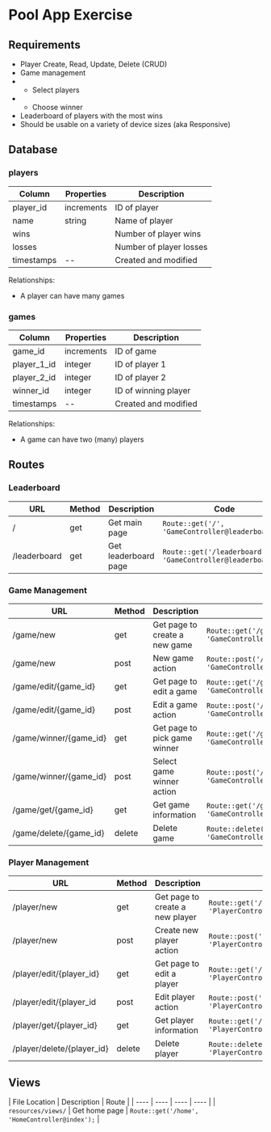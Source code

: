 # Pool App Exercise

## Requirements

* Player Create, Read, Update, Delete (CRUD)
* Game management
*    * Select players
*    * Choose winner
* Leaderboard of players with the most wins
* Should be usable on a variety of device sizes (aka Responsive)

## Database

### players

| Column | Properties | Description |
| ---- | ---- | ---- |
| player_id | increments | ID of player |
| name | string | Name of player |
| wins | | Number of player wins |
| losses | | Number of player losses |
| timestamps |--| Created and modified |

Relationships:

* A player can have many games

### games

| Column | Properties | Description |
| ---- | ---- | ---- |
| game_id | increments | ID of game |
| player_1_id | integer | ID of player 1 |
| player_2_id | integer | ID of player 2 |
| winner_id | integer | ID of winning player |
| timestamps |--| Created and modified |

Relationships: 

* A game can have two (many) players

## Routes

### Leaderboard

| URL | Method | Description | Code |
| ---- | ---- | ---- | ---- |
| / | get | Get main page | `Route::get('/', 'GameController@leaderboard');` |
| /leaderboard | get | Get leaderboard page | `Route::get('/leaderboard', 'GameController@leaderboard');` |

### Game Management

| URL | Method | Description | Code |
| ---- | ---- | ---- | ---- |
| /game/new | get | Get page to create a new game | `Route::get('/game/new', 'GameController@newGamePage');` |
| /game/new | post | New game action | `Route::post('/game/new', 'GameController@newGame');` |
| /game/edit/{game_id} | get | Get page to edit a game | `Route::get('/game/edit/{game_id}', 'GameController@editGamePage');` |
| /game/edit/{game_id} | post |  Edit a game action | `Route::post('/game/edit/{game_id}', 'GameController@editGame');` |
| /game/winner/{game_id} | get | Get page to pick game winner | `Route::get('/game/winner/{game_id}', 'GameController@winnerGamePage');` |
| /game/winner/{game_id} | post | Select game winner action | `Route::post('/game/winner/{game_id}', 'GameController@winnerGame');` |
| /game/get/{game_id} | get | Get game information | `Route::get('/game/get/{game_id}', 'GameController@getGame');` |
| /game/delete/{game_id} | delete | Delete game | `Route::delete('/game/delete/{game_id}', 'GameController@deleteGame');` |

### Player Management

| URL | Method | Description | Code |
| ---- | ---- | ---- | ---- |
| /player/new | get | Get page to create a new player | `Route::get('/player/new', 'PlayerController@newPlayerPage);` |
| /player/new | post | Create new player action | `Route::post('/player/new', 'PlayerController@newPlayer);` |
| /player/edit/{player_id} | get | Get page to edit a player | `Route::get('/player/edit/{player_id}', 'PlayerController@editPlayerPage);` |
| /player/edit/{player_id | post | Edit player action | `Route::post('/player/edit/{player_id}', 'PlayerController@editPlayer);` |
| /player/get/{player_id} | get | Get player information | `Route::get('/player/get/{player_id}', 'PlayerController@getPlayer');` |
| /player/delete/{player_id} | delete | Delete player | `Route::delete('/player/delete/{player_id}', 'PlayerController@deletePlayer');` |

## Views

| File Location | Description | Route |
| ---- | ---- | ---- | ---- |
| `resources/views/` | Get home page | `Route::get('/home', 'HomeController@index');` |